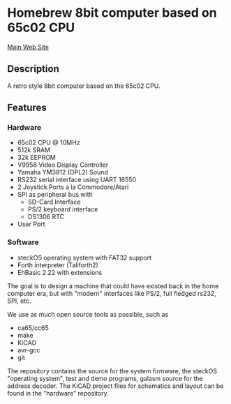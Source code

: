 # Homebrew 8bit computer based on 65c02 CPU #

[Main Web Site](http://steckschwein.de/)

## Description ##
A retro style 8bit computer based on the 65c02 CPU.

## Features ##

### Hardware ###
- 65c02 CPU @ 10MHz
- 512k SRAM
- 32k EEPROM
- V9958 Video Display Controller
- Yamaha YM3812 (OPL2) Sound
- RS232 serial interface using UART 16550
- 2 Joystick Ports a la Commodore/Atari
- SPI as peripheral bus with
    - SD-Card Interface
    - PS/2 keyboard interface
    - DS1306 RTC
- User Port

### Software ###
- steckOS operating system with FAT32 support
- Forth interpreter (Taliforth2)
- EhBasic 2.22 with extensions

The goal is to design a machine that could have existed back in the home computer era, but with "modern" interfaces like PS/2, full fledged rs232, SPI, etc.

We use as much open source tools as possible, such as

- ca65/cc65
- make
- KiCAD
- avr-gcc
- git

The repository contains the source for the system firmware, the steckOS "operating system", test and demo programs, galasm source for the address decoder.
The KiCAD project files for schematics and layout can be found in the "hardware" repository.

